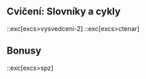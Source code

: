 ## Cvičení: Slovníky a cykly
::exc[excs>vysvedceni-2]
::exc[excs>ctenar]

## Bonusy
::exc[excs>spz]
